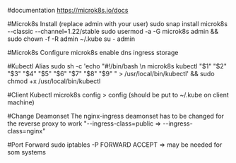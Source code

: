 #documentation
https://microk8s.io/docs

#Microk8s Install (replace admin with your user)
sudo snap install microk8s --classic --channel=1.22/stable
sudo usermod -a -G microk8s admin && sudo chown -f -R admin ~/.kube
su - admin

#Microk8s Configure
microk8s enable dns ingress storage

#Kubectl Alias
sudo sh -c 'echo "#!/bin/bash \n microk8s kubectl "\$1" "\$2" "\$3" "\$4" "\$5" "\$6" "\$7" "\$8" "\$9" " > /usr/local/bin/kubectl' && sudo chmod +x /usr/local/bin/kubectl

#Client Kubectl
microk8s config > config (should be put to ~/.kube on client machine)

#Change Deamonset
The nginx-ingress deamonset has to be changed for the reverse proxy to work "--ingress-class=public => --ingress-class=nginx"

#Port Forward
sudo iptables -P FORWARD ACCEPT
=> may be needed for som systems